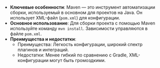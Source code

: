 - **Ключевые особенности**: Maven — это инструмент автоматизации сборки, используемый в основном для проектов на Java. Он использует XML-файл (`pom.xml`) для конфигурации.
- **Основное использование**: Для сборки проекта с помощью Maven используйте команду `mvn install`. Зависимости управляются в файле `pom.xml`.
- **Преимущества и недостатки**:
    - Преимущества: Легкость конфигурации, широкий спектр плагинов и интеграций.
    - Недостатки: Менее гибкий по сравнению с Gradle, XML-конфигурации могут быть громоздкими.